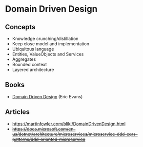 # Domain Driven Design

## Concepts

* Knowledge crunching/distillation
* Keep close model and implementation
* Ubiquitous language
* Entities, ValueObjects and Services
* Aggregates
* Bounded context
* Layered architecture

## Books

* [Domain Driven Design](https://www.amazon.com/-/es/Evans-Eric-ebook/dp/B00794TAUG/ref=sr_1_1?__mk_es_US=%C3%85M%C3%85%C5%BD%C3%95%C3%91&crid=3PRTF5FQI01FP&dchild=1&keywords=domain+driven+design&qid=1618165711&s=digital-text&sprefix=domain+drive%2Caps%2C266&sr=1-1) (Eric Evans)

## Articles

* https://martinfowler.com/bliki/DomainDrivenDesign.html
* ~~https://docs.microsoft.com/en-us/dotnet/architecture/microservices/microservice-ddd-cqrs-patterns/ddd-oriented-microservice~~

